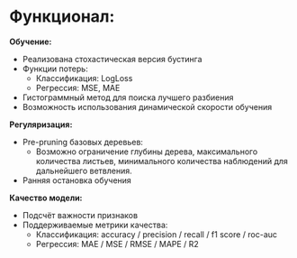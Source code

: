 # Функционал:
**Обучение:**
- Реализована стохастическая версия бустинга
- Функции потерь:
  - Классификация: LogLoss
  - Регрессия: MSE, MAE
- Гистограммный метод для поиска лучшего разбиения
- Возможность использования динамической скорости обучения
  
**Регуляризация:**
- Pre-pruning базовых деревьев:
   - Возможно ограничение глубины дерева, максимального количества листьев, минимального количества наблюдений для дальнейшего ветвления.
- Ранняя остановка обучения

**Качество модели:**
- Подсчёт важности признаков 
- Поддерживаемые метрики качества:
  - Классификация: accuracy / precision / recall / f1 score / roc-auc
  - Регрессия: MAE / MSE / RMSE / MAPE / R2
